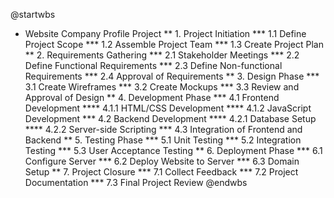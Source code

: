 @startwbs
* Website Company Profile Project
** 1. Project Initiation
*** 1.1 Define Project Scope
*** 1.2 Assemble Project Team
*** 1.3 Create Project Plan
** 2. Requirements Gathering
*** 2.1 Stakeholder Meetings
*** 2.2 Define Functional Requirements
*** 2.3 Define Non-functional Requirements
*** 2.4 Approval of Requirements
** 3. Design Phase
*** 3.1 Create Wireframes
*** 3.2 Create Mockups
*** 3.3 Review and Approval of Design
** 4. Development Phase
*** 4.1 Frontend Development
**** 4.1.1 HTML/CSS Development
**** 4.1.2 JavaScript Development
*** 4.2 Backend Development
**** 4.2.1 Database Setup
**** 4.2.2 Server-side Scripting
*** 4.3 Integration of Frontend and Backend
** 5. Testing Phase
*** 5.1 Unit Testing
*** 5.2 Integration Testing
*** 5.3 User Acceptance Testing
** 6. Deployment Phase
*** 6.1 Configure Server
*** 6.2 Deploy Website to Server
*** 6.3 Domain Setup
** 7. Project Closure
*** 7.1 Collect Feedback
*** 7.2 Project Documentation
*** 7.3 Final Project Review
@endwbs

